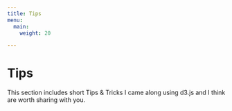 ```yaml
---
title: Tips
menu:
  main:
    weight: 20

---
```

# Tips

This section includes short Tips & Tricks I came along using d3.js and I think are worth sharing with you.